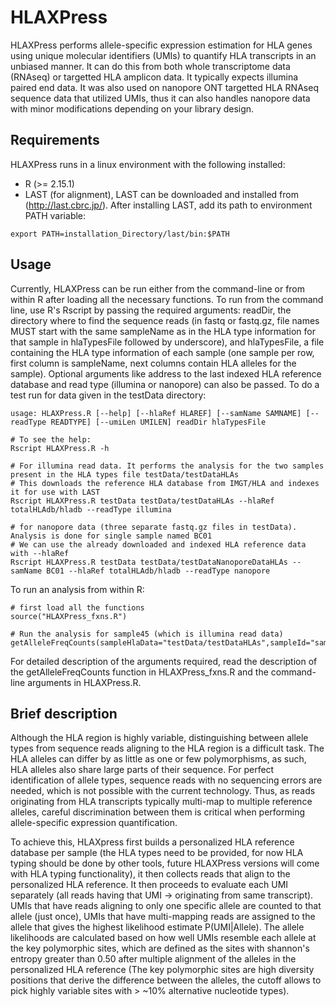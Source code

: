 # HLAXPress
HLAXPress performs allele-specific expression estimation for HLA genes using unique molecular identifiers (UMIs) to quantify HLA transcripts in an unbiased manner. It can do this from both whole transcriptome data (RNAseq) or targetted HLA amplicon data. It typically expects illumina paired end data. It was also used on nanopore ONT targetted HLA RNAseq sequence data that utilized UMIs, thus it can also handles nanopore data with minor modifications depending on your library design. 


## Requirements
HLAXPress runs in a linux environment with the following installed:
- R (>= 2.15.1)
- LAST (for alignment), LAST can be downloaded and installed from (http://last.cbrc.jp/). After installing LAST, add its path to environment PATH variable:  

```
export PATH=installation_Directory/last/bin:$PATH
```

## Usage
Currently, HLAXPress can be run either from the command-line or from within R after loading all the necessary functions. To run from the command line, use R's Rscript by passing the required arguments: readDir, the directory where to find the sequence reads (in fastq or fastq.gz, file names MUST start with the same sampleName as in the HLA type information for that sample in hlaTypesFile followed by underscore), and hlaTypesFile, a file containing the HLA type information of each sample (one sample per row, first column is sampleName, next columns contain HLA alleles for the sample). Optional arguments like address to the last indexed HLA reference database and read type (illumina or nanopore) can also be passed. To do a test run for data given in the testData directory:  

```
usage: HLAXPress.R [--help] [--hlaRef HLAREF] [--samName SAMNAME] [--readType READTYPE] [--umiLen UMILEN] readDir hlaTypesFile

# To see the help:
Rscript HLAXPress.R -h

# For illumina read data. It performs the analysis for the two samples present in the HLA types file testData/testDataHLAs
# This downloads the reference HLA database from IMGT/HLA and indexes it for use with LAST
Rscript HLAXPress.R testData testData/testDataHLAs --hlaRef totalHLAdb/hladb --readType illumina

# for nanopore data (three separate fastq.gz files in testData). Analysis is done for single sample named BC01
# We can use the already downloaded and indexed HLA reference data with --hlaRef
Rscript HLAXPress.R testData testData/testDataNanoporeDataHLAs --samName BC01 --hlaRef totalHLAdb/hladb --readType nanopore

```
To run an analysis from within R:

```
# first load all the functions
source("HLAXPress_fxns.R")

# Run the analysis for sample45 (which is illumina read data)
getAlleleFreqCounts(sampleHlaData="testData/testDataHLAs",sampleId="sample45",IlluminaDir="testData/testData")
```
For detailed description of the arguments required, read the description of the getAlleleFreqCounts function in HLAXPress_fxns.R and the command-line arguments in HLAXPress.R. 


## Brief description
Although the HLA region is highly variable, distinguishing between allele types from sequence reads aligning to the HLA region is a difficult task. The HLA alleles can differ by as little as one or few polymorphisms, as such, HLA alleles also share large parts of their sequence. For perfect identification of allele types, sequence reads with no sequencing errors are needed, which is not possible with the current technology. Thus, as reads originating from HLA transcripts typically multi-map to multiple reference alleles, careful discrimination between them is critical when performing allele-specific expression quantification. 

To achieve this, HLAXpress first builds a personalized HLA reference database per sample (the HLA types need to be provided, for now HLA typing should be done by other tools, future HLAXPress versions will come with HLA typing functionality), it then collects reads that align to the personalized HLA reference. It then proceeds to evaluate each UMI separately (all reads having that UMI -> originating from same transcript). UMIs that have reads aligning to only one specific allele are counted to that allele (just once), UMIs that have multi-mapping reads are assigned to the allele that gives the highest likelihood estimate P(UMI|Allele). The allele likelihoods are calculated based on how well UMIs resemble each allele at the key polymorphic sites, which are defined as the sites with shannon's entropy greater than 0.50 after multiple alignment of the alleles in the personalized HLA reference (The key polymorphic sites are high diversity positions that derive the difference between the alleles, the cutoff allows to pick highly variable sites with > ~10% alternative nucleotide types).


